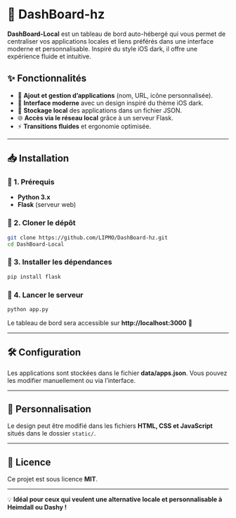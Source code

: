 # 🚀 DashBoard-hz

**DashBoard-Local** est un tableau de bord auto-hébergé qui vous permet de centraliser vos applications locales et liens préférés dans une interface moderne et personnalisable. Inspiré du style iOS dark, il offre une expérience fluide et intuitive.  

## ✨ Fonctionnalités  
- 📌 **Ajout et gestion d’applications** (nom, URL, icône personnalisée).  
- 🎨 **Interface moderne** avec un design inspiré du thème iOS dark.  
- 💾 **Stockage local** des applications dans un fichier JSON.  
- 🌐 **Accès via le réseau local** grâce à un serveur Flask.  
- ⚡ **Transitions fluides** et ergonomie optimisée.  

---

## 📥 Installation  

### 🔹 1. Prérequis  
- **Python 3.x**  
- **Flask** (serveur web)  

### 🔹 2. Cloner le dépôt  
```bash
git clone https://github.com/LIPMO/DashBoard-hz.git
cd DashBoard-Local
```

### 🔹 3. Installer les dépendances  
```bash
pip install flask
```

### 🔹 4. Lancer le serveur  
```bash
python app.py
```
Le tableau de bord sera accessible sur **http://localhost:3000** 🚀  

---

## 🛠️ Configuration  
Les applications sont stockées dans le fichier **data/apps.json**. Vous pouvez les modifier manuellement ou via l’interface.  

---

## 🎨 Personnalisation  
Le design peut être modifié dans les fichiers **HTML, CSS et JavaScript** situés dans le dossier `static/`.  

---

## 📜 Licence  
Ce projet est sous licence **MIT**.  

---

💡 **Idéal pour ceux qui veulent une alternative locale et personnalisable à Heimdall ou Dashy !**
